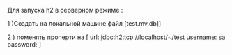 Для запуска h2 в серверном режиме :

1 )Создать на локальной машине файл [test.mv.db]]

2 ) поменять проперти на 
[
url: jdbc:h2:tcp://localhost/~/test
   username: sa
   password:
]